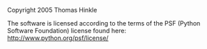 Copyright 2005 Thomas Hinkle

The software is licensed according to the terms of the PSF (Python Software Foundation) license found here: http://www.python.org/psf/license/